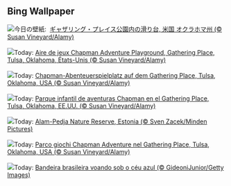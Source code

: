 ## Bing Wallpaper
![](https://www.bing.com/th?id=OHR.ChapmanAdventure_JA-JP3299214561_UHD.jpg&w=1000)今日の壁紙: &nbsp;[ギャザリング・プレイス公園内の滑り台, 米国 オクラホマ州 (© Susan Vineyard/Alamy)](https://www.bing.com/th?id=OHR.ChapmanAdventure_JA-JP3299214561_UHD.jpg)
<br><br/>
![](https://www.bing.com/th?id=OHR.ChapmanAdventure_FR-FR6090877361_UHD.jpg&w=1000)Today: [Aire de jeux Chapman Adventure Playground, Gathering Place, Tulsa, Oklahoma, États-Unis (© Susan Vineyard/Alamy)](https://www.bing.com/th?id=OHR.ChapmanAdventure_FR-FR6090877361_UHD.jpg)
<br><br/>
![](https://www.bing.com/th?id=OHR.ChapmanAdventure_DE-DE7123511876_UHD.jpg&w=1000)Today: [Chapman-Abenteuerspielplatz auf dem Gathering Place, Tulsa, Oklahoma, USA (© Susan Vineyard/Alamy)](https://www.bing.com/th?id=OHR.ChapmanAdventure_DE-DE7123511876_UHD.jpg)
<br><br/>
![](https://www.bing.com/th?id=OHR.ChapmanAdventure_ES-ES4495721735_UHD.jpg&w=1000)Today: [Parque infantil de aventuras Chapman en el Gathering Place, Tulsa, Oklahoma, EE.UU. (© Susan Vineyard/Alamy)](https://www.bing.com/th?id=OHR.ChapmanAdventure_ES-ES4495721735_UHD.jpg)
<br><br/>
![](https://www.bing.com/th?id=OHR.FrozenBog_EN-GB6787545750_UHD.jpg&w=1000)Today: [Alam-Pedja Nature Reserve, Estonia (© Sven Zacek/Minden Pictures)](https://www.bing.com/th?id=OHR.FrozenBog_EN-GB6787545750_UHD.jpg)
<br><br/>
![](https://www.bing.com/th?id=OHR.ChapmanAdventure_IT-IT1638129617_UHD.jpg&w=1000)Today: [Parco giochi Chapman Adventure nel Gathering Place, Tulsa, Oklahoma, USA (© Susan Vineyard/Alamy)](https://www.bing.com/th?id=OHR.ChapmanAdventure_IT-IT1638129617_UHD.jpg)
<br><br/>
![](https://www.bing.com/th?id=OHR.DiadaBandeira_PT-BR3508927163_UHD.jpg&w=1000)Today: [Bandeira brasileira voando sob o céu azul (©  GideoniJunior/Getty Images)](https://www.bing.com/th?id=OHR.DiadaBandeira_PT-BR3508927163_UHD.jpg)
<br><br/>
